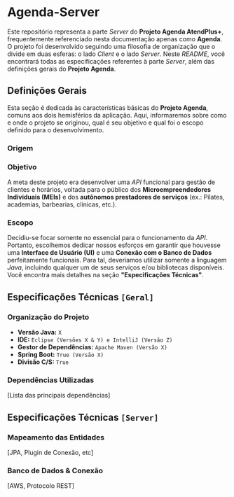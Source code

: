 # Agenda-Server
Este repositório representa a parte *Server* do **Projeto Agenda AtendPlus+**, frequentemente referenciado nesta documentação apenas como **Agenda**. O projeto foi desenvolvido seguindo uma filosofia de organização que o divide em duas esferas: o lado *Client* e o lado *Server*. Neste *README*, você encontrará todas as especificações referentes à parte *Server*, além das definições gerais do **Projeto Agenda**.

## Definições Gerais
Esta seção é dedicada às características básicas do **Projeto Agenda**, comuns aos dois hemisférios da aplicação. Aqui, informaremos sobre como e onde o projeto se originou, qual é seu objetivo e qual foi o escopo definido para o desenvolvimento.

### Origem

### Objetivo
A meta deste projeto era desenvolver uma *API* funcional para gestão de clientes e horários, voltada para o público dos **Microempreendedores Individuais (MEIs)** e dos **autônomos prestadores de serviços** (ex.: Pilates, academias, barbearias, clínicas, etc.).

### Escopo
Decidiu-se focar somente no essencial para o funcionamento da *API*. Portanto, escolhemos dedicar nossos esforços em garantir que houvesse uma **Interface de Usuário (UI)** e uma **Conexão com o Banco de Dados** perfeitamente funcionais. Para tal, deveríamos utilizar somente a linguagem *Java*, incluindo qualquer um de seus serviços e/ou bibliotecas disponíveis. Você encontra mais detalhes na seção **"Especificações Técnicas"**.

## Especificações Técnicas `[Geral]`

### Organização do Projeto
- **Versão Java:** `X`
- **IDE:** `Eclipse (Versões X & Y) e IntelliJ (Versão Z)`
- **Gestor de Dependências:** `Apache Maven (Versão X)`
- **Spring Boot:** `True (Versão X)`
- **Divisão C/S:** `True`

### Dependências Utilizadas
[Lista das principais dependências]
## Especificações Técnicas `[Server]`

### Mapeamento das Entidades 
[JPA, Plugin de Conexão, etc]
### Banco de Dados & Conexão
[AWS, Protocolo REST]
